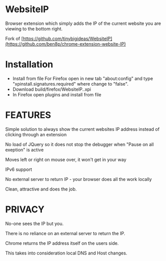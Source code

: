 WebsiteIP
=========
Browser extension which simply adds the IP of the current website you are viewing to the bottom right.

Fork of [https://github.com/tinybigideas/WebsiteIP](https://github.com/ben8p/chrome-extension-website-IP)

Installation
============
* Install from file For Firefox open in new tab "about:config" and type "xpinstall.signatures.required" where change to "false".
* Download build/firefox/WebsiteIP.<latest>.xpi
* In Firefox open plugins and install from file

FEATURES
========

Simple solution to always show the current websites IP address instead of clicking through an extension

No load of JQuery so it does not stop the debugger when "Pause on all exeption" is active

Moves left or right on mouse over, it won't get in your way

IPv6 support

No external server to return IP - your browser does all the work locally

Clean, attractive and does the job.

PRIVACY
=======

No-one sees the IP but you.

There is no reliance on an external server to return the IP.

Chrome returns the IP address itself on the users side.

This takes into consideration local DNS and Host changes.
